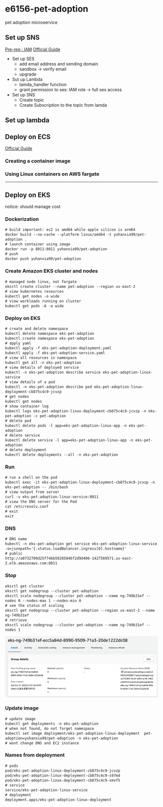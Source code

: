 # e6156-pet-adoption
pet adoption microservice
## Set up SNS
[Pre-req : IAM](https://docs.aws.amazon.com/singlesignon/latest/userguide/getting-started.html)
[Official Guide](https://docs.aws.amazon.com/sns/latest/dg/sns-getting-started.html)
- Set up SES
  - add email address and sending domain
  - sandbox -> verify email
  - upgrade
- Sut up Lambda
  - lamda_handler function
  - grant permission to ses: IAM role -> full ses access
- Set up SNS
  - Create topic
  - Create Subscription to the topic from lamda
## Set up lambda

## Deploy on ECS
[Official Guide](https://docs.aws.amazon.com/AmazonECS/latest/userguide/create-container-image.html)
### Creating a container image
### Using Linux containers on AWS fargate



--------------
## Deploy on EKS
notice: should manage cost
### Dockerization
```shell
# build important: ec2 is amd64 while apple silicon is arm64
docker build --no-cache --platform linux/amd64 -t yuhanxia99/pet-adoption .  
# launch container using image
docker run -p 8011:8011 yuhanxia99/pet-adoption
# push
docker push yuhanxia99/pet-adoption
```
### Create Amazon EKS cluster and nodes
```shell
# managed node linux, not fargate
eksctl create cluster --name pet-adoption --region us-east-2
# view kubernetes resources
kubectl get nodes -o wide
# view workloads running on cluster
kubectl get pods -A -o wide
```
### Deploy on EKS
```shell
# create and delete namespace
kubectl delete namespace eks-pet-adoption
kubectl create namespace eks-pet-adoption
# apply yaml
kubectl apply -f eks-pet-adoption-deployment.yaml
kubectl apply -f eks-pet-adoption-service.yaml
# view all resources in namespace
kubectl get all -n eks-pet-adoption
# view details of deployed service
kubectl -n eks-pet-adoption describe service eks-pet-adoption-linux-service
# view details of a pod
kubectl -n eks-pet-adoption describe pod eks-pet-adoption-linux-deployment-cb875c4c9-jcvzp
# get nodes
kubectl get nodes
# show container log
kubectl logs eks-pet-adoption-linux-deployment-cb875c4c9-jcvzp -n eks-pet-adoption -c pet-adoption
# delete pod
kubectl delete pods -l app=eks-pet-adoption-linux-app -n eks-pet-adoption
# delete service
kubectl delete service -l app=eks-pet-adoption-linux-app -n eks-pet-adoption
# delete deployment
kubectl delete deployments --all -n eks-pet-adoption
```
### Run
```shell
# run a shell on the pod
kubectl exec -it eks-pet-adoption-linux-deployment-cb875c4c9-jcvzp -n eks-pet-adoption -- /bin/bash
# view output from server
curl -v eks-pet-adoption-linux-service:8011
# view the DNS server for the Pod
cat /etc/resolv.conf
# exit
exit
```

### DNS
```shell
# DNS name
kubectl -n eks-pet-adoption get service eks-pet-adoption-linux-service -o=jsonpath='{.status.loadBalancer.ingress[0].hostname}'
# public
http://a0732709d25f74bb59285846f2d9d406-1427569571.us-east-2.elb.amazonaws.com:8011
```

### Stop
```shell
eksctl get cluster
eksctl get nodegroup --cluster pet-adoption
eksctl scale nodegroup --cluster pet-adoption --name ng-749b31ef --nodes 0 --nodes-max 1 --nodes-min 0
# see the status of scaling
eksctl get nodegroup --cluster pet-adoption --region us-east-2 --name ng-749b31ef
# retrieve
eksctl scale nodegroup --cluster pet-adoption --name ng-749b31ef --nodes 1
```
![img.png](img.png)

### Update image
```shell
# update image
kubectl get deployments -n eks-pet-adoption
# when not found, do not forget namespace
kubectl set image deployment/eks-pet-adoption-linux-deployment  pet-adoption=yuhanxia99/pet-adoption -n eks-pet-adoption
# wont change DNS and EC2 instance
```

### Names from deployment
```shell
# pods
pod/eks-pet-adoption-linux-deployment-cb875c4c9-jcvzp
pod/eks-pet-adoption-linux-deployment-cb875c4c9-s97md
pod/eks-pet-adoption-linux-deployment-cb875c4c9-xmvf5
# service
service/eks-pet-adoption-linux-service 
# deployment
deployment.apps/eks-pet-adoption-linux-deployment
```